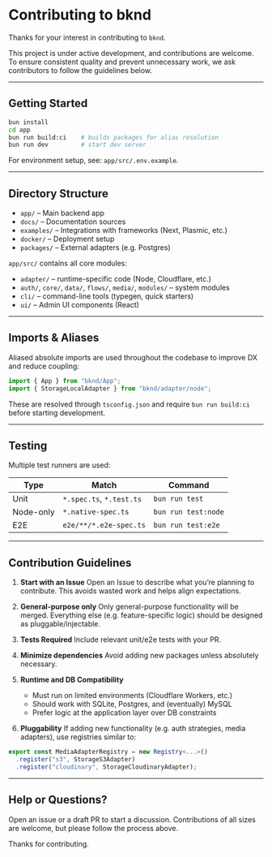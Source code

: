# Contributing to bknd

Thanks for your interest in contributing to `bknd`.

This project is under active development, and contributions are welcome. To ensure consistent quality and prevent unnecessary work, we ask contributors to follow the guidelines below.

---

## Getting Started

```bash
bun install
cd app
bun run build:ci    # builds packages for alias resolution
bun run dev         # start dev server
```

For environment setup, see: `app/src/.env.example`.

---

## Directory Structure

- `app/` – Main backend app
- `docs/` – Documentation sources
- `examples/` – Integrations with frameworks (Next, Plasmic, etc.)
- `docker/` – Deployment setup
- `packages/` – External adapters (e.g. Postgres)

`app/src/` contains all core modules:
- `adapter/` – runtime-specific code (Node, Cloudflare, etc.)
- `auth/`, `core/`, `data/`, `flows/`, `media/`, `modules/` – system modules
- `cli/` – command-line tools (typegen, quick starters)
- `ui/` – Admin UI components (React)

---

## Imports & Aliases

Aliased absolute imports are used throughout the codebase to improve DX and reduce coupling:

```ts
import { App } from "bknd/App";
import { StorageLocalAdapter } from "bknd/adapter/node";
```

These are resolved through `tsconfig.json` and require `bun run build:ci` before starting development.

---

## Testing

Multiple test runners are used:

| Type        | Match                     | Command               |
|-------------|---------------------------|------------------------|
| Unit        | `*.spec.ts`, `*.test.ts`  | `bun run test`        |
| Node-only   | `*.native-spec.ts`        | `bun run test:node`   |
| E2E         | `e2e/**/*.e2e-spec.ts`     | `bun run test:e2e`    |


---

## Contribution Guidelines

1. **Start with an Issue**
   Open an Issue to describe what you’re planning to contribute. This avoids wasted work and helps align expectations.

2. **General-purpose only**
   Only general-purpose functionality will be merged. Everything else (e.g. feature-specific logic) should be designed as pluggable/injectable.

3. **Tests Required**
   Include relevant unit/e2e tests with your PR.

4. **Minimize dependencies**
   Avoid adding new packages unless absolutely necessary.

5. **Runtime and DB Compatibility**
   - Must run on limited environments (Cloudflare Workers, etc.)
   - Should work with SQLite, Postgres, and (eventually) MySQL
   - Prefer logic at the application layer over DB constraints

6. **Pluggability**
   If adding new functionality (e.g. auth strategies, media adapters), use registries similar to:

```ts
export const MediaAdapterRegistry = new Registry<...>()
  .register("s3", StorageS3Adapter)
  .register("cloudinary", StorageCloudinaryAdapter);
```

---

## Help or Questions?

Open an issue or a draft PR to start a discussion. Contributions of all sizes are welcome, but please follow the process above.

Thanks for contributing.

